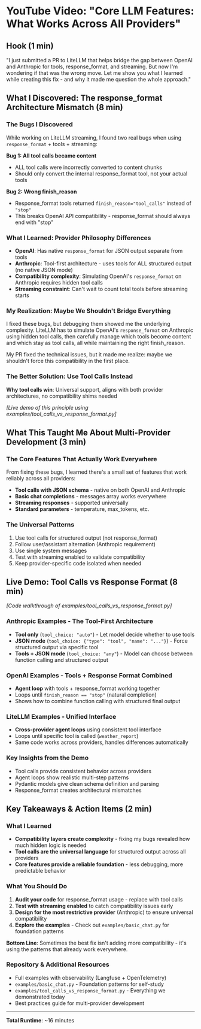 # YouTube Video: "Core LLM Features: What Works Across All Providers"

## Hook (1 min)
"I just submitted a PR to LiteLLM that helps bridge the gap between OpenAI and Anthropic for tools, response_format, and streaming. But now I'm wondering if that was the wrong move. Let me show you what I learned while creating this fix - and why it made me question the whole approach."

## What I Discovered: The response_format Architecture Mismatch (8 min)

### The Bugs I Discovered
While working on LiteLLM streaming, I found two real bugs when using `response_format` + tools + streaming:

**Bug 1: All tool calls became content**
- ALL tool calls were incorrectly converted to content chunks
- Should only convert the internal response_format tool, not your actual tools

**Bug 2: Wrong finish_reason**  
- Response_format tools returned `finish_reason="tool_calls"` instead of `"stop"`
- This breaks OpenAI API compatibility - response_format should always end with "stop"

### What I Learned: Provider Philosophy Differences
- **OpenAI**: Has native `response_format` for JSON output separate from tools
- **Anthropic**: Tool-first architecture - uses tools for ALL structured output (no native JSON mode)
- **Compatibility complexity**: Simulating OpenAI's `response_format` on Anthropic requires hidden tool calls
- **Streaming constraint**: Can't wait to count total tools before streaming starts

### My Realization: Maybe We Shouldn't Bridge Everything  
I fixed these bugs, but debugging them showed me the underlying complexity. LiteLLM has to simulate OpenAI's `response_format` on Anthropic using hidden tool calls, then carefully manage which tools become content and which stay as tool calls, all while maintaining the right finish_reason.

My PR fixed the technical issues, but it made me realize: maybe we shouldn't force this compatibility in the first place.

### The Better Solution: Use Tool Calls Instead
**Why tool calls win**: Universal support, aligns with both provider architectures, no compatibility shims needed

*[Live demo of this principle using examples/tool_calls_vs_response_format.py]*

## What This Taught Me About Multi-Provider Development (3 min)

### The Core Features That Actually Work Everywhere
From fixing these bugs, I learned there's a small set of features that work reliably across all providers:
- **Tool calls with JSON schema** - native on both OpenAI and Anthropic
- **Basic chat completions** - messages array works everywhere
- **Streaming responses** - supported universally 
- **Standard parameters** - temperature, max_tokens, etc.

### The Universal Patterns
1. Use tool calls for structured output (not response_format)
2. Follow user/assistant alternation (Anthropic requirement)
3. Use single system messages
4. Test with streaming enabled to validate compatibility
5. Keep provider-specific code isolated when needed

## Live Demo: Tool Calls vs Response Format (8 min)

*[Code walkthrough of examples/tool_calls_vs_response_format.py]*

### Anthropic Examples - The Tool-First Architecture
- **Tool only** (`tool_choice: "auto"`) - Let model decide whether to use tools
- **JSON mode** (`tool_choice: {"type": "tool", "name": "..."}`) - Force structured output via specific tool  
- **Tools + JSON mode** (`tool_choice: "any"`) - Model can choose between function calling and structured output

### OpenAI Examples - Tools + Response Format Combined  
- **Agent loop** with tools + response_format working together
- Loops until `finish_reason == "stop"` (natural completion)
- Shows how to combine function calling with structured final output

### LiteLLM Examples - Unified Interface
- **Cross-provider agent loops** using consistent tool interface
- Loops until specific tool is called (`weather_report`)
- Same code works across providers, handles differences automatically

### Key Insights from the Demo
- Tool calls provide consistent behavior across providers
- Agent loops show realistic multi-step patterns
- Pydantic models give clean schema definition and parsing
- Response_format creates architectural mismatches

## Key Takeaways & Action Items (2 min)

### What I Learned
- **Compatibility layers create complexity** - fixing my bugs revealed how much hidden logic is needed
- **Tool calls are the universal language** for structured output across all providers
- **Core features provide a reliable foundation** - less debugging, more predictable behavior

### What You Should Do
1. **Audit your code** for response_format usage - replace with tool calls
2. **Test with streaming enabled** to catch compatibility issues early  
3. **Design for the most restrictive provider** (Anthropic) to ensure universal compatibility
4. **Explore the examples** - Check out `examples/basic_chat.py` for foundation patterns

**Bottom Line**: Sometimes the best fix isn't adding more compatibility - it's using the patterns that already work everywhere.

### Repository & Additional Resources
- Full examples with observability (Langfuse + OpenTelemetry)
- `examples/basic_chat.py` - Foundation patterns for self-study
- `examples/tool_calls_vs_response_format.py` - Everything we demonstrated today
- Best practices guide for multi-provider development

---

**Total Runtime**: ~16 minutes

